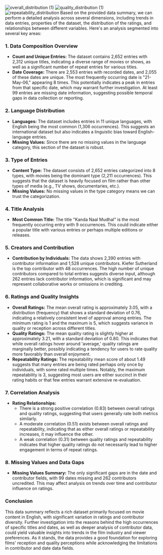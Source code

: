 ![overall_distribution (1)](https://github.com/user-attachments/assets/661e23ad-5fd8-40d1-9747-cace7aa0f6a5)
![quality_distribution (1)](https://github.com/user-attachments/assets/43436fcb-a3e3-4cc4-85a0-987ae485998f)
![repeatability_distribution](https://github.com/user-attachments/assets/6c431398-bcf3-4775-8ca7-b48468c77d24)
Based on the provided data summary, we can perform a detailed analysis across several dimensions, including trends in data entries, properties of the dataset, the distribution of the ratings, and relationships between different variables. Here's an analysis segmented into several key areas:

### 1. **Data Composition Overview**
- **Count and Unique Entries:** The dataset contains 2,652 entries with 2,312 unique titles, indicating a diverse range of movies or shows, as well as a significant number of repeat entries for various titles.
- **Date Coverage:** There are 2,553 entries with recorded dates, and 2,055 of these dates are unique. The most frequently occurring date is "21-May-06," appearing 8 times. This potentially indicates a peak in entries from that specific date, which may warrant further investigation. At least 99 entries are missing date information, suggesting possible temporal gaps in data collection or reporting.

### 2. **Language Distribution**
- **Languages:** The dataset includes entries in 11 unique languages, with English being the most common (1,306 occurrences). This suggests an international dataset but also indicates a linguistic bias toward English-language entries.
- **Missing Values:** Since there are no missing values in the language category, this section of the dataset is robust.

### 3. **Type of Entries**
- **Content Type:** The dataset consists of 2,652 entries categorized into 8 types, with movies being the dominant type (2,211 occurrences). This suggests that the dataset is heavily focused on film rather than other types of media (e.g., TV shows, documentaries, etc.).
- **Missing Values:** No missing values in the type category means we can trust the categorization.

### 4. **Title Analysis**
- **Most Common Title:** The title "Kanda Naal Mudhal" is the most frequently occurring entry with 9 occurrences. This could indicate either a popular title with various entries or perhaps multiple editions or releases.
  
### 5. **Creators and Contribution**
- **Contribution by Individuals:** The data shows 2,390 entries with contributor information and 1,528 unique contributors. Kiefer Sutherland is the top contributor with 48 occurrences. The high number of unique contributors compared to total entries suggests diverse input, although 262 entries lack contributor information, which is significant and may represent collaborative works or omissions in crediting.

### 6. **Ratings and Quality Insights**
- **Overall Ratings:** The mean overall rating is approximately 3.05, with a distribution (frequency) that shows a standard deviation of 0.76, indicating a relatively consistent level of approval among entries. The minimum rating is 1 and the maximum is 5, which suggests variance in quality or reception across different titles.
- **Quality Ratings:** The mean quality rating is slightly higher at approximately 3.21, with a standard deviation of 0.80. This indicates that while overall ratings hover around 'average,' quality ratings are marginally better, possibly indicating a tendency for users to rate quality more favorably than overall enjoyment.
- **Repeatability Ratings:** The repeatability mean score of about 1.49 suggests that many entries are being rated perhaps only once by individuals, with some rated multiple times. Notably, the maximum repeatability is 3, suggesting most users are either succinct in their rating habits or that few entries warrant extensive re-evaluation.

### 7. **Correlation Analysis**
- **Rating Relationships:**
  - There is a strong positive correlation (0.83) between overall ratings and quality ratings, suggesting that users generally rate both metrics similarly.
  - A moderate correlation (0.51) exists between overall ratings and repeatability, indicating that as either overall ratings or repeatability increases, it may influence the other.
  - A weak correlation (0.31) between quality ratings and repeatability indicates that higher quality ratings do not necessarily lead to higher engagement in terms of repeat ratings.

### 8. **Missing Values and Data Gaps**
- **Missing Values Summary:** The only significant gaps are in the date and contributor fields, with 99 dates missing and 262 contributors uncredited. This may affect analysis on trends over time and contributor influence on ratings.

### Conclusion
This data summary reflects a rich dataset primarily focused on movie content in English, with significant variation in ratings and contributor diversity. Further investigation into the reasons behind the high occurrences of specific titles and dates, as well as deeper analysis of contributor data, could yield valuable insights into trends in the film industry and viewer preferences. As it stands, the data provides a good foundation for exploring films' reception and quality perceptions while acknowledging the limitations in contributor and date data fields.
